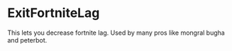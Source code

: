 # ExitFortniteLag
This lets you decrease fortnite lag.
Used by many pros like mongral bugha and peterbot.
